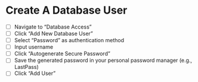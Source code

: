 # Create A Database User

- [ ] Navigate to “Database Access”
- [ ] Click “Add New Database User”
- [ ] Select “Password” as authentication method
- [ ] Input username
- [ ] Click “Autogenerate Secure Password”
- [ ] Save the generated password in your personal password manager (e.g., LastPass)
- [ ] Click “Add User”
